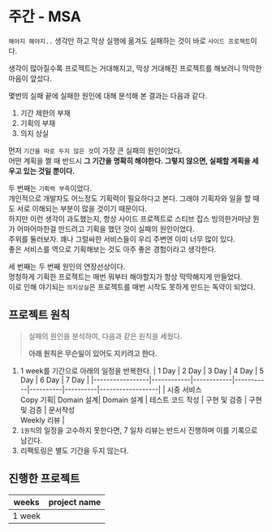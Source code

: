 # 주간 - MSA
`해야지 해야지..` 생각만 하고 막상 실행에 옮겨도 실패하는 것이 바로 `사이드 프로젝트`이다.

생각이 많아질수록 프로젝트는 거대해지고, 막상 거대해진 프로젝트를 해보려니 막막한 마음이 앞섰다.

몇번의 실패 끝에 실패한 원인에 대해 분석해 본 결과는 다음과 같다.
1. 기간 제한의 부재
2. 기획의 부재
3. 의지 상실

먼저 `기간을 따로 두지 않은 것`이 가장 큰 실패의 원인이었다.  
어떤 계획을 짤 때 반드시 **그 기간을 명확히 해야한다. 그렇지 않으면, 실패할 계획을 세우고 있는 것일 뿐이다.**

두 번째는 `기획력 부족`이었다.  
개인적으로 개발자도 어느정도 기획력이 필요하다고 본다. 그래야 기획자와 일을 할 때도 서로 이해되는 부분이 많을 것이기 때문이다.  
하지만 이런 생각이 과도했는지, 항상 사이드 프로젝트로 스티브 잡스 빙의한거마냥 뭔가 어마어마한걸 만드려고 기획을 했던 것이 실패의 원인이었다.  
주위를 둘러보자. 꽤나 그럴싸한 서비스들이 우리 주변엔 이미 너무 많이 있다.  
좋은 서비스를 역으로 기획해보는 것도 아주 좋은 경험이라고 생각한다.  

세 번째는 두 번째 원인의 연장선상이다.  
멍청하게 기획한 프로젝트는 매번 뭐부터 해야할지가 항상 막막해지게 만들었다.  
이로 인해 야기되는 `의지상실`은 프로젝트를 매번 시작도 못하게 만드는 독약이 되었다.

## 프로젝트 원칙
> 실패의 원인을 분석하여,
> 다음과 같은 원칙을 세웠다.
>
> **아래 원칙은 무슨일이 있어도 지키려고 한다.**

1. 1 week를 기간으로 아래의 일정을 반복한다.
   | 1 Day           | 2 Day	     | 3 Day      | 4 Day	    | 5 Day    | 6 Day    | 7 Day |
   |-----------------|------------|------------|-----------|----------|----------|------------------|
   | 시중 서비스<br> Copy 기획| Domain 설계| 	Domain 설계 | 테스트 코드 작성 | 구현 및 검증	 | 구현 및 검증	 |   문서작성<br> Weekly 리뷰	 |
2. `1원칙`의 일정을 고수하지 못한다면, 7 일차 리뷰는 반드시 진행하며 이를 기록으로 남긴다.
3. 리팩토링은 별도 기간을 두지 않는다.

## 진행한 프로젝트
| weeks  | project name	 | 
|--------|--------------|
| 1 week |  |